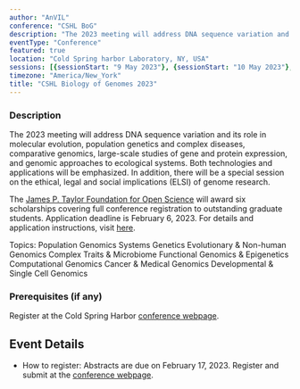 ```yaml
---
author: "AnVIL"
conference: "CSHL BoG"
description: "The 2023 meeting will address DNA sequence variation and its role in molecular evolution, population genetics and complex diseases, comparative genomics, large-scale studies of gene and protein expression, and genomic approaches to ecological systems."
eventType: "Conference"
featured: true
location: "Cold Spring harbor Laboratory, NY, USA"
sessions: [{sessionStart: "9 May 2023"}, {sessionStart: "10 May 2023"}, {sessionStart: "11 May 2023"}, {sessionStart: "12 May 2023"}, {sessionStart: "13 May 2023"}]
timezone: "America/New_York"
title: "CSHL Biology of Genomes 2023"
---
```


<event-hero></event-hero>

### Description

The 2023 meeting will address DNA sequence variation and its role in molecular evolution, population genetics and complex diseases, comparative genomics, large-scale studies of gene and protein expression, and genomic approaches to ecological systems. Both technologies and applications will be emphasized. In addition, there will be a special session on the ethical, legal and social implications (ELSI) of genome research.

The [James P. Taylor Foundation for Open Science](https://jxtxfoundation.org/) will award six scholarships covering full conference registration to outstanding graduate students. Application deadline is February 6, 2023. For details and application instructions, visit [here](https://jxtxfoundation.org/news/2022-12-16-bg/).

Topics:
Population Genomics
Systems Genetics
Evolutionary & Non-human Genomics
Complex Traits & Microbiome
Functional Genomics & Epigenetics
Computational Genomics
Cancer & Medical Genomics
Developmental & Single Cell Genomics

### Prerequisites (if any)

Register at the Cold Spring Harbor [conference webpage](https://meetings.cshl.edu/meetings.aspx?meet=GENOME&year=23).

## Event Details

- How to register: Abstracts are due on February 17, 2023. Register and submit at the [conference webpage](https://meetings.cshl.edu/meetings.aspx?meet=GENOME&year=23).